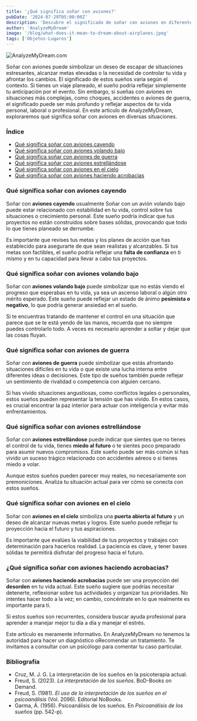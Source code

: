 ```yaml
---
title: '¿Qué significa soñar con aviones?'
pubDate: '2024-07-29T05:00:00Z'
description: 'Descubre el significado de soñar con aviones en diferentes contextos y lo que tu subconsciente podría estar comunicándote.'
author: 'AnalyzeMyDream'
image: '/blog/what-does-it-mean-to-dream-about-airplanes.jpeg'
tags: ['Objetos-Lugares']
---
```


![AnalyzeMyDream.com](/blog/what-does-it-mean-to-dream-about-airplanes.jpeg)

Soñar con aviones puede simbolizar un deseo de escapar de situaciones estresantes, alcanzar metas elevadas o la necesidad de controlar tu vida y afrontar los cambios. El significado de estos sueños varía según el contexto. Si tienes un viaje planeado, el sueño podría reflejar simplemente tu anticipación por el evento. Sin embargo, si sueñas con aviones en situaciones más complejas, como choques, accidentes o aviones de guerra, el significado puede ser más profundo y reflejar aspectos de tu vida personal, laboral o profesional. En este artículo de AnalyzeMyDream, exploraremos qué significa soñar con aviones en diversas situaciones.

### Índice

- [Qué significa soñar con aviones cayendo](#que-significa-soñar-con-aviones-cayendo)
- [Qué significa soñar con aviones volando bajo](#que-significa-soñar-con-aviones-volando-bajo)
- [Qué significa soñar con aviones de guerra](#que-significa-soñar-con-aviones-de-guerra)
- [Qué significa soñar con aviones estrellándose](#que-significa-soñar-con-aviones-estrellándose)
- [Qué significa soñar con aviones en el cielo](#que-significa-sonar-con-aviones-en-el-cielo)
- [Qué significa soñar con aviones haciendo acrobacias](#que-significa-soñar-con-aviones-haciendo-acrobacias)

### Qué significa soñar con aviones cayendo

Soñar con **aviones cayendo** usualmente Soñar con un avión volando bajo puede estar relacionado con estabilidad en tu vida, control sobre tus situaciones o crecimiento personal. Este sueño podría indicar que tus proyectos no están construidos sobre bases sólidas, provocando que todo lo que tienes planeado se derrumbe. 

Es importante que revises tus metas y los planes de acción que has establecido para asegurarte de que sean realistas y alcanzables. Si tus metas son factibles, el sueño podría reflejar una **falta de confianza** en ti mismo y en tu capacidad para llevar a cabo tus proyectos. 

### Qué significa soñar con aviones volando bajo

Soñar con **aviones volando bajo** puede simbolizar que no estás viendo el progreso que esperabas en tu vida, ya sea un ascenso laboral o algún otro mérito esperado. Este sueño puede reflejar un estado de ánimo **pesimista o negativo**, lo que podría generar ansiedad en el sueño. 

Si te encuentras tratando de mantener el control en una situación que parece que se te está yendo de las manos, recuerda que no siempre puedes controlarlo todo. A veces es necesario aprender a soltar y dejar que las cosas fluyan. 

### Qué significa soñar con aviones de guerra

Soñar con **aviones de guerra** puede simbolizar que estás afrontando situaciones difíciles en tu vida o que existe una lucha interna entre diferentes ideas o decisiones. Este tipo de sueños también puede reflejar un sentimiento de rivalidad o competencia con alguien cercano. 

Si has vivido situaciones angustiosas, como conflictos legales o personales, estos sueños pueden representar la tensión que has vivido. En estos casos, es crucial encontrar la paz interior para actuar con inteligencia y evitar más enfrentamientos. 

### Qué significa soñar con aviones estrellándose

Soñar con **aviones estrellándose** puede indicar que sientes que no tienes el control de tu vida, tienes **miedo al futuro** o te sientes poco preparado para asumir nuevos compromisos. Este sueño puede ser más común si has vivido un suceso trágico relacionado con accidentes aéreos o si tienes miedo a volar.

Aunque estos sueños pueden parecer muy reales, no necesariamente son premoniciones. Analiza tu situación actual para ver cómo se conecta con estos sueños. 

### Qué significa soñar con aviones en el cielo

Soñar con **aviones en el cielo** simboliza una **puerta abierta al futuro** y un deseo de alcanzar nuevas metas y logros. Este sueño puede reflejar tu proyección hacia el futuro y tus aspiraciones.

Es importante que evalúes la viabilidad de tus proyectos y trabajes con determinación para hacerlos realidad. La paciencia es clave, y tener bases sólidas te permitirá disfrutar del progreso hacia el futuro. 

### ¿Qué significa soñar con aviones haciendo acrobacias?

Soñar con **aviones haciendo acrobacias** puede ser una proyección del **desorden** en tu vida actual. Este sueño sugiere que podrías necesitar detenerte, reflexionar sobre tus actividades y organizar tus prioridades. No intentes hacer todo a la vez; en cambio, concéntrate en lo que realmente es importante para ti.

Si estos sueños son recurrentes, considera buscar ayuda profesional para aprender a manejar mejor tu día a día y manejar el estrés.

Este artículo es meramente informativo. En AnalyzeMyDream no tenemos la autoridad para hacer un diagnóstico oRecomendar un tratamiento. Te invitamos a consultar con un psicólogo para comentar tu caso particular.

### Bibliografía

- Cruz, M. J. G. La interpretación de los sueños en la psicoterapia actual.
- Freud, S. (2023). *La interpretación de los sueños*. BoD-Books on Demand.
- Freud, S. (1981). *El uso de la interpretación de los sueños en el psicoanálisis* (Vol. 2096). Editorial NoBooks.
- Garma, Á. (1956). Psicoanálisis de los sueños. En *Psicoanálisis de los sueños* (pp. 542-p).